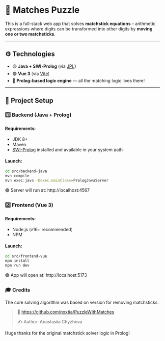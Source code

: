 # 🧩 Matches Puzzle

This is a full-stack web app that solves **matchstick equations** – arithmetic expressions where digits can be transformed into other digits by **moving one or two matchsticks**.

---

## ⚙️ Technologies

- 🟡 **Java + SWI-Prolog** (via [JPL](https://jpl7.org/))
- 🟢 **Vue 3** (via [Vite](https://vitejs.dev/))
- 🧠 **Prolog-based logic engine** — all the matching logic lives there!

---

## 🚀 Project Setup

### 1️⃣ Backend (Java + Prolog)

#### Requirements:
- JDK 8+
- Maven
- [SWI-Prolog](https://www.swi-prolog.org/) installed and available in your system path

#### Launch:

```bash
cd src/backend-java
mvn compile
mvn exec:java -Dexec.mainClass=PrologJavaServer
```
🟢 Server will run at: http://localhost:4567

### 2️⃣ Frontend (Vue 3)

#### Requirements:
- Node.js (v16+ recommended)
- NPM

#### Launch:

```bash
cd src/frontend-vue
npm install
npm run dev
```
🟢 App will open at: http://localhost:5173

### 🎓 Credits

The core solving algorithm was based on version for removing matchsticks:

> 🔗 https://github.com/nxxtia/PuzzleWithMatches
> 
> ✍️ Author: Anastasiia Chyzhova

Huge thanks for the original matchstick solver logic in Prolog!